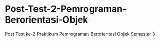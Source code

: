 # Post-Test-2-Pemrograman-Berorientasi-Objek
Post Test ke-2 Praktikum Pemrograman Berorientasi Objek Semester 3
